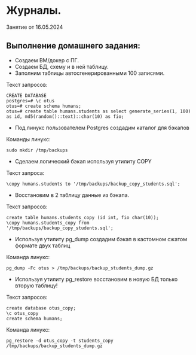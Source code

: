 # Журналы. 

Занятие от 16.05.2024

## Выполнение домашнего задания:

 - Создаем ВМ/докер c ПГ.
 - Создаем БД, схему и в ней таблицу.
 - Заполним таблицы автосгенерированными 100 записями.

Текст запросов:
```
CREATE DATABASE
postgres=# \c otus
otus=# create schema humans;
otus=# create table humans.students as select generate_series(1, 100) as id, md5(random()::text)::char(10) as fio;
```
 - Под линукс пользователем Postgres создадим каталог для бэкапов
 
Команды линукс:
```
sudo mkdir /tmp/backups
```
 - Сделаем логический бэкап используя утилиту COPY

Текст запроса:
```
\copy humans.students to '/tmp/backups/backup_copy_students.sql';
```
 - Восстановим в 2 таблицу данные из бэкапа.

Текст запросов:
```
create table humans.students_copy (id int, fio char(10));
\copy humans.students_copy from '/tmp/backups/backup_copy_students.sql';
```
 - Используя утилиту pg_dump создадим бэкап в кастомном сжатом формате двух таблиц

Команда линукс:
```
pg_dump -Fc otus > /tmp/backups/backup_students_dump.gz
```
 - Используя утилиту pg_restore восстановим в новую БД только вторую таблицу!

Текст запросов:
```
create database otus_copy;
\c otus_copy
create schema humans;
```

Команда линукс:
```
pg_restore -d otus_copy -t students_copy /tmp/backups/backup_students_dump.gz
```
